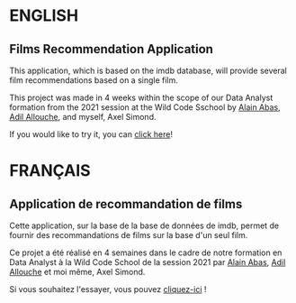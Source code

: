 # ENGLISH
## Films Recommendation Application

This application, which is based on the imdb database, will provide several film recommendations based on a single film.

This project was made in 4 weeks within the scope of our Data Analyst formation from the 2021 session at the Wild Code Sschool by [Alain Abas](https://github.com/alainhabas "Alain Habas"), [Adil Allouche](https://github.com/Adil-Allouche "Adil Allouche"), and myself, Axel Simond.

If you would like to try it, you can [click here](https://share.streamlit.io/dinoxel/film_reco_app/main_code.py "click me!")!

# FRANÇAIS
## Application de recommandation de films

Cette application, sur la base de la base de données de imdb, permet de fournir des recommandations de films sur la base d'un seul film.

Ce projet a été réalisé en 4 semaines dans le cadre de notre formation en Data Analyst à la Wild Code School de la session 2021 par [Alain Abas](https://github.com/alainhabas "Alain Habas"), [Adil Allouche](https://github.com/Adil-Allouche "Adil Allouche") et moi même, Axel Simond.

Si vous souhaitez l'essayer, vous pouvez [cliquez-ici](https://share.streamlit.io/dinoxel/film_reco_app/main_code.py "cliquez-moi !") !
